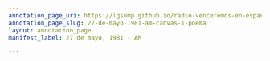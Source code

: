 ```yaml
---
annotation_page_uri: https://lgsump.github.io/radio-venceremos-en-espanol/annotations/27-de-mayo-1981-am-canvas-1-poema.json
annotation_page_slug: 27-de-mayo-1981-am-canvas-1-poema
layout: annotation_page
manifest_label: 27 de mayo, 1981 - AM

---
```


